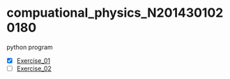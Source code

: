 # compuational_physics_N2014301020180
python program
- [x] [Exercise_01](https://github.com/xyl00789/compuational_physics_N2014301020180/blob/master/Exercise_01:Make%20your%20own%20github%20account%20and%20add%20a%20README)
- [ ] [Exercise_02](compuational_physics_N2014301020180/Exercise_02)
